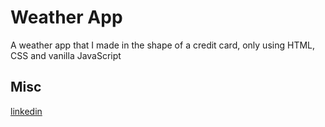 # Weather App

A weather app that I made in the shape of a credit card, only using HTML, CSS and vanilla JavaScript

## Misc

[linkedin](https://www.linkedin.com/in/mickeberg/)
